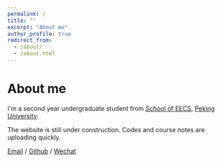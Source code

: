 ```yaml
---
permalink: /
title: ""
excerpt: "About me"
author_profile: true
redirect_from: 
  - /about/
  - /about.html
---
```

# About me
I'm a second year undergraduate student from [School of EECS](https://eecs.pku.edu.cn/), [Peking University](https://www.pku.edu.cn/). 

  <!--My research interest includes computer vision, computer graphics, machine learning, and computational photography.-->

<!--I am very fortunate to be advised by [Prof. XXX](https://www.XXX.com/) of XXX Lab from [School of Computer Science](https://cs.pku.edu.cn/), Peking University. I was advised by [Prof. XX](https://XXX.pku.edu.cn/) from [School of Computer Science](https://cs.pku.edu.cn/), Peking University.-->

<!--You can find my CV here: [Curriculum Vitae](../assets/Curriculum_Vitae.pdf).-->

The website is still under construction. Codes and course notes are uploading quickly.

<!--<h2>Pageviews</h2>

<script type='text/javascript' id='mapmyvisitors' src='https://mapmyvisitors.com/map.js?cl=ffffff&w=a&t=tt&d=TotgUc16tGNawSb8uG8ApnWC8tMLjeLuiR0R0d9Wb8w'></script>
<h2>Contact me</h2>-->


[Email](mailto:2400012436@stu.pku.edu.cn) / [Github](https://github.com/GongHening) / [Wechat](../images/wechat.png) 